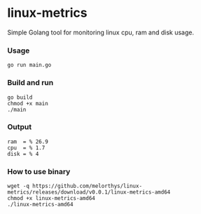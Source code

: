 # linux-metrics
Simple Golang tool for monitoring linux cpu, ram and disk usage.

### Usage
```
go run main.go
```

### Build and run
```
go build
chmod +x main
./main
```

### Output
```
ram  = % 26.9
cpu  = % 1.7
disk = % 4
```

### How to use binary
```
wget -q https://github.com/melorthys/linux-metrics/releases/download/v0.0.1/linux-metrics-amd64
chmod +x linux-metrics-amd64
./linux-metrics-amd64
```

